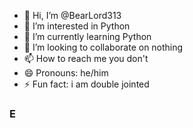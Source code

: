 - 👋 Hi, I’m @BearLord313
- 👀 I’m interested in Python
- 🌱 I’m currently learning Python
- 💞️ I’m looking to collaborate on nothing
- 📫 How to reach me you don't
- 😄 Pronouns: he/him
- ⚡ Fun fact: i am double jointed

<!---
BearLord313/BearLord313 is a ✨ special ✨ repository because its `README.md` (this file) appears on your GitHub profile.
You can click the Preview link to take a look at your changes.
--->
### E
